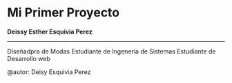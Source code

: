 # Mi Primer Proyecto

**Deissy Esther Esquivia Perez**
- - -
Diseñadpra de Modas
Estudiante de Ingeneria de Sistemas
Estudiante de Desarrollo web

@autor: Deisy Esquivia Perez
